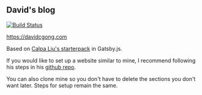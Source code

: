 ## David's blog 

[![Build Status](https://api.travis-ci.org/calpa/gatsby-starter-calpa-blog.svg?branch=master)](https://github.com/davidcgong/personal_site/blob/master/.travis.yml)

https://davidcgong.com

Based on [Calpa Liu's starterpack](https://calpa.me/) in Gatsby.js.

If you would like to set up a website similar to mine, I recommend following his steps in his [github repo](https://github.com/calpa/gatsby-starter-calpa-blog).

You can also clone mine so you don't have to delete the sections you don't want later. Steps for setup remain the same.
